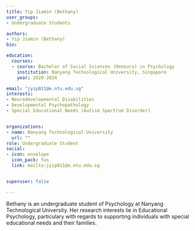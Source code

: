 ```yaml
---
title: Yip Jiamin (Bethany)
user_groups:
- Undergraduate Students

authors:
- Yip Jiamin (Bethany)
bio: 

education:
  courses:
  - course: Bachelor of Social Sciences (Honours) in Psychology
    institution: Nanyang Technological University, Singapore
    year: 2020-2024

email: "jyip011@e.ntu.edu.sg"
interests:
- Neurodevelopmental Disabilities 
- Developmental Psychopathology
- Special Educational Needs (Autism Spectrum Disorder)


organizations:
- name: Nanyang Technological University
  url: ""
role: Undergraduate Student
social:
- icon: envelope
  icon_pack: fas
  link: mailto:jyip011@e.ntu.edu.sg


superuser: false

---
```


Bethany is an undergraduate student of Psychology at Nanyang Technological University. Her research interests lie in Educational Psychology, particulary with regards to supporting individuals with special educational needs and their families.
